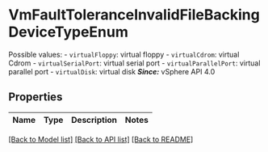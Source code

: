 # VmFaultToleranceInvalidFileBackingDeviceTypeEnum

Possible values: - `virtualFloppy`: virtual floppy - `virtualCdrom`: virtual Cdrom - `virtualSerialPort`: virtual serial port - `virtualParallelPort`: virtual parallel port - `virtualDisk`: virtual disk    ***Since:*** vSphere API 4.0 

## Properties
Name | Type | Description | Notes
------------ | ------------- | ------------- | -------------

[[Back to Model list]](../README.md#documentation-for-models) [[Back to API list]](../README.md#documentation-for-api-endpoints) [[Back to README]](../README.md)


